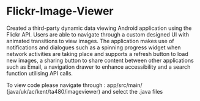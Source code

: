 # Flickr-Image-Viewer
Created a third-party dynamic data viewing Android application using the Flickr API.
Users are able to navigate through a custom designed UI with animated transitions to view images. The application makes use of notifications and dialogues such as a spinning progress widget when network activities are taking place and supports a refresh button to load new images, a sharing button to share content between other applications such as Email, a navigation drawer to enhance accessibility and a search function utilising API calls.

To view code please navigate through : app/src/main/ (java/uk/ac/kent/ta480/imageviewer) and select the .java files
